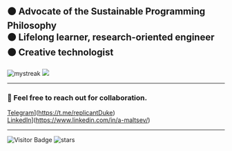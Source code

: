 🟠 Advocate of the Sustainable Programming Philosophy  
🟠 Lifelong learner, research-oriented engineer  
🟠 Creative technologist
---
<img src="https://github-readme-streak-stats.herokuapp.com/?user=maltsev-dev&theme=calm_pink" alt="mystreak"/>   
<img src="https://github-readme-stats.vercel.app/api/top-langs/?username=maltsev-dev&hide=TeX&layout=compact&theme=calm_pink"/>  

---
### 📩 Feel free to reach out for collaboration.
[Telegram](https://img.shields.io/badge/telegram-%230077B5.svg)](https://t.me/replicantDuke)  
[LinkedIn](https://img.shields.io/badge/linkedin-%230077B5.svg)](https://www.linkedin.com/in/a-maltsev/)

---
![Visitor Badge](https://visitor-badge.laobi.icu/badge?page_id=chemyl.chemyl) <img src="https://img.shields.io/github/stars/maltsev-dev?label=Stars" alt="stars">
